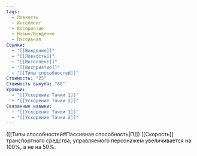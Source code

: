 ```yaml
---
tags:
  - Ловкость
  - Интеллект
  - Восприятие
  - Навык/Вождение
  - Пассивная
Ссылки:
  - "[[Вождение]]"
  - "[[Ловкость]]"
  - "[[Интеллект]]"
  - "[[Восприятие]]"
  - "[[Типы способностей]]"
Стоимость: "25"
Стоимость выкупа: "60"
Уровни:
  - "[[Ускорение Тачки 1]]"
  - "[[Ускорение Тачки 2]]"
Связанные навыки:
  - "[[Ускорение Тачки 1]]"
  - "[[Ускорение Тачки 2]]"
---
```

([[Типы способностей#Пассивная способность|П]]) [[Скорость]] транспортного средства, управляемого персонажем увеличивается на 100%, а не на 50%. 
